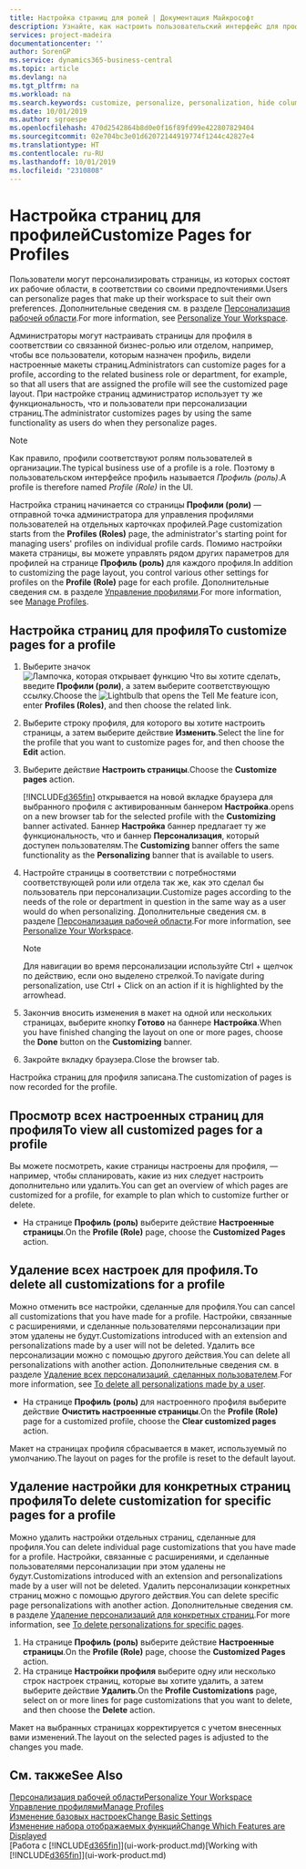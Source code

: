 ```yaml
---
title: Настройка страниц для ролей | Документация Майкрософт
description: Узнайте, как настроить пользовательский интерфейс для профиля (роли), чтобы все пользователи, которым назначена эта роль, видели настроенную рабочую область.
services: project-madeira
documentationcenter: ''
author: SorenGP
ms.service: dynamics365-business-central
ms.topic: article
ms.devlang: na
ms.tgt_pltfrm: na
ms.workload: na
ms.search.keywords: customize, personalize, personalization, hide columns, remove fields, move fields
ms.date: 10/01/2019
ms.author: sgroespe
ms.openlocfilehash: 470d2542864b8d0e0f16f89fd99e422807829404
ms.sourcegitcommit: 02e704bc3e01d62072144919774f1244c42827e4
ms.translationtype: HT
ms.contentlocale: ru-RU
ms.lasthandoff: 10/01/2019
ms.locfileid: "2310808"
---
```

# <a name="customize-pages-for-profiles"></a><span data-ttu-id="e212f-103">Настройка страниц для профилей</span><span class="sxs-lookup"><span data-stu-id="e212f-103">Customize Pages for Profiles</span></span>
<span data-ttu-id="e212f-104">Пользователи могут персонализировать страницы, из которых состоят их рабочие области, в соответствии со своими предпочтениями.</span><span class="sxs-lookup"><span data-stu-id="e212f-104">Users can personalize pages that make up their workspace to suit their own preferences.</span></span> <span data-ttu-id="e212f-105">Дополнительные сведения см. в разделе [Персонализация рабочей области](ui-personalization-user.md).</span><span class="sxs-lookup"><span data-stu-id="e212f-105">For more information, see [Personalize Your Workspace](ui-personalization-user.md).</span></span>

<span data-ttu-id="e212f-106">Администраторы могут настраивать страницы для профиля в соответствии со связанной бизнес-ролью или отделом, например, чтобы все пользователи, которым назначен профиль, видели настроенные макеты страниц.</span><span class="sxs-lookup"><span data-stu-id="e212f-106">Administrators can customize pages for a profile, according to the related business role or department, for example, so that all users that are assigned the profile will see the customized page layout.</span></span> <span data-ttu-id="e212f-107">При настройке страниц администратор использует ту же функциональность, что и пользователи при персонализации страниц.</span><span class="sxs-lookup"><span data-stu-id="e212f-107">The administrator customizes pages by using the same functionality as users do when they personalize pages.</span></span>

> [!NOTE]
> <span data-ttu-id="e212f-108">Как правило, профили соответствуют ролям пользователей в организации.</span><span class="sxs-lookup"><span data-stu-id="e212f-108">The typical business use of a profile is a role.</span></span> <span data-ttu-id="e212f-109">Поэтому в пользовательском интерфейсе профиль называется *Профиль (роль)*.</span><span class="sxs-lookup"><span data-stu-id="e212f-109">A profile is therefore named *Profile (Role)* in the UI.</span></span>

<span data-ttu-id="e212f-110">Настройка страниц начинается со страницы **Профили (роли)** — отправной точка администратора для управления профилями пользователей на отдельных карточках профилей.</span><span class="sxs-lookup"><span data-stu-id="e212f-110">Page customization starts from the **Profiles (Roles)** page, the administrator's starting point for managing users' profiles on individual profile cards.</span></span> <span data-ttu-id="e212f-111">Помимо настройки макета страницы, вы можете управлять рядом других параметров для профилей на странице **Профиль (роль)** для каждого профиля.</span><span class="sxs-lookup"><span data-stu-id="e212f-111">In addition to customizing the page layout, you control various other settings for profiles on the **Profile (Role)** page for each profile.</span></span> <span data-ttu-id="e212f-112">Дополнительные сведения см. в разделе [Управление профилями](admin-users-profiles-roles.md).</span><span class="sxs-lookup"><span data-stu-id="e212f-112">For more information, see [Manage Profiles](admin-users-profiles-roles.md).</span></span>

## <a name="to-customize-pages-for-a-profile"></a><span data-ttu-id="e212f-113">Настройка страниц для профиля</span><span class="sxs-lookup"><span data-stu-id="e212f-113">To customize pages for a profile</span></span>
1. <span data-ttu-id="e212f-114">Выберите значок ![Лампочка, которая открывает функцию Что вы хотите сделать](media/ui-search/search_small.png "Что вы хотите сделать"), введите **Профили (роли)**, а затем выберите соответствующую ссылку.</span><span class="sxs-lookup"><span data-stu-id="e212f-114">Choose the ![Lightbulb that opens the Tell Me feature](media/ui-search/search_small.png "Tell me what you want to do") icon, enter **Profiles (Roles)**, and then choose the related link.</span></span>
2. <span data-ttu-id="e212f-115">Выберите строку профиля, для которого вы хотите настроить страницы, а затем выберите действие **Изменить**.</span><span class="sxs-lookup"><span data-stu-id="e212f-115">Select the line for the profile that you want to customize pages for, and then choose the **Edit** action.</span></span>
3. <span data-ttu-id="e212f-116">Выберите действие **Настроить страницы**.</span><span class="sxs-lookup"><span data-stu-id="e212f-116">Choose the **Customize pages** action.</span></span>

    [!INCLUDE[d365fin](includes/d365fin_md.md)] <span data-ttu-id="e212f-117">открывается на новой вкладке браузера для выбранного профиля с активированным баннером **Настройка**.</span><span class="sxs-lookup"><span data-stu-id="e212f-117">opens on a new browser tab for the selected profile with the **Customizing** banner activated.</span></span> <span data-ttu-id="e212f-118">Баннер **Настройка** баннер предлагает ту же функциональность, что и баннер **Персонализация**, который доступен пользователям.</span><span class="sxs-lookup"><span data-stu-id="e212f-118">The **Customizing** banner offers the same functionality as the **Personalizing** banner that is available to users.</span></span>

4. <span data-ttu-id="e212f-119">Настройте страницы в соответствии с потребностями соответствующей роли или отдела так же, как это сделал бы пользователь при персонализации.</span><span class="sxs-lookup"><span data-stu-id="e212f-119">Customize pages according to the needs of the role or department in question in the same way as a user would do when personalizing.</span></span> <span data-ttu-id="e212f-120">Дополнительные сведения см. в разделе [Персонализация рабочей области](ui-personalization-user.md).</span><span class="sxs-lookup"><span data-stu-id="e212f-120">For more information, see [Personalize Your Workspace](ui-personalization-user.md).</span></span>

    > [!NOTE]
    > <span data-ttu-id="e212f-121">Для навигации во время персонализации используйте Ctrl + щелчок по действию, если оно выделено стрелкой.</span><span class="sxs-lookup"><span data-stu-id="e212f-121">To navigate during personalization, use Ctrl + Click on an action if it is highlighted by the arrowhead.</span></span>

5. <span data-ttu-id="e212f-122">Закончив вносить изменения в макет на одной или нескольких страницах, выберите кнопку **Готово** на баннере **Настройка**.</span><span class="sxs-lookup"><span data-stu-id="e212f-122">When you have finished changing the layout on one or more pages, choose the **Done** button on the **Customizing** banner.</span></span>
6. <span data-ttu-id="e212f-123">Закройте вкладку браузера.</span><span class="sxs-lookup"><span data-stu-id="e212f-123">Close the browser tab.</span></span>

<span data-ttu-id="e212f-124">Настройка страниц для профиля записана.</span><span class="sxs-lookup"><span data-stu-id="e212f-124">The customization of pages is now recorded for the profile.</span></span>

## <a name="to-view-all-customized-pages-for-a-profile"></a><span data-ttu-id="e212f-125">Просмотр всех настроенных страниц для профиля</span><span class="sxs-lookup"><span data-stu-id="e212f-125">To view all customized pages for a profile</span></span>
<span data-ttu-id="e212f-126">Вы можете посмотреть, какие страницы настроены для профиля, — например, чтобы спланировать, какие из них следует настроить дополнительно или удалить.</span><span class="sxs-lookup"><span data-stu-id="e212f-126">You can get an overview of which pages are customized for a profile, for example to plan which to customize further or delete.</span></span>

- <span data-ttu-id="e212f-127">На странице **Профиль (роль)** выберите действие **Настроенные страницы**.</span><span class="sxs-lookup"><span data-stu-id="e212f-127">On the **Profile (Role)** page, choose the **Customized Pages** action.</span></span>

## <a name="to-delete-all-customizations-for-a-profile"></a><span data-ttu-id="e212f-128">Удаление всех настроек для профиля.</span><span class="sxs-lookup"><span data-stu-id="e212f-128">To delete all customizations for a profile</span></span>
<span data-ttu-id="e212f-129">Можно отменить все настройки, сделанные для профиля.</span><span class="sxs-lookup"><span data-stu-id="e212f-129">You can cancel all customizations that you have made for a profile.</span></span> <span data-ttu-id="e212f-130">Настройки, связанные с расширениями, и сделанные пользователями персонализации при этом удалены не будут.</span><span class="sxs-lookup"><span data-stu-id="e212f-130">Customizations introduced with an extension and personalizations made by a user will not be deleted.</span></span> <span data-ttu-id="e212f-131">Удалить все персонализации можно с помощью другого действия.</span><span class="sxs-lookup"><span data-stu-id="e212f-131">You can delete all personalizations with another action.</span></span> <span data-ttu-id="e212f-132">Дополнительные сведения см. в разделе [Удаление всех персонализаций, сделанных пользователем](admin-users-profiles-roles.md#to-delete-all-personalizations-made-by-a-user).</span><span class="sxs-lookup"><span data-stu-id="e212f-132">For more information, see [To delete all personalizations made by a user](admin-users-profiles-roles.md#to-delete-all-personalizations-made-by-a-user).</span></span>

- <span data-ttu-id="e212f-133">На странице **Профиль (роль)** для настроенного профиля выберите действие **Очистить настроенные страницы**.</span><span class="sxs-lookup"><span data-stu-id="e212f-133">On the **Profile (Role)** page for a customized profile, choose the **Clear customized pages** action.</span></span>

<span data-ttu-id="e212f-134">Макет на страницах профиля сбрасывается в макет, используемый по умолчанию.</span><span class="sxs-lookup"><span data-stu-id="e212f-134">The layout on pages for the profile is reset to the default layout.</span></span>  

## <a name="to-delete-customization-for-specific-pages-for-a-profile"></a><span data-ttu-id="e212f-135">Удаление настройки для конкретных страниц профиля</span><span class="sxs-lookup"><span data-stu-id="e212f-135">To delete customization for specific pages for a profile</span></span>
<span data-ttu-id="e212f-136">Можно удалить настройки отдельных страниц, сделанные для профиля.</span><span class="sxs-lookup"><span data-stu-id="e212f-136">You can delete individual page customizations that you have made for a profile.</span></span> <span data-ttu-id="e212f-137">Настройки, связанные с расширениями, и сделанные пользователями персонализации при этом удалены не будут.</span><span class="sxs-lookup"><span data-stu-id="e212f-137">Customizations introduced with an extension and personalizations made by a user will not be deleted.</span></span> <span data-ttu-id="e212f-138">Удалить персонализации конкретных страниц можно с помощью другого действия.</span><span class="sxs-lookup"><span data-stu-id="e212f-138">You can delete specific page personalizations with another action.</span></span> <span data-ttu-id="e212f-139">Дополнительные сведения см. в разделе [Удаление персонализаций для конкретных страниц](admin-users-profiles-roles.md#to-delete-personalizations-for-specific-pages).</span><span class="sxs-lookup"><span data-stu-id="e212f-139">For more information, see [To delete personalizations for specific pages](admin-users-profiles-roles.md#to-delete-personalizations-for-specific-pages).</span></span>

1. <span data-ttu-id="e212f-140">На странице **Профиль (роль)** выберите действие **Настроенные страницы**.</span><span class="sxs-lookup"><span data-stu-id="e212f-140">On the **Profile (Role)** page, choose the **Customized Pages** action.</span></span>
2. <span data-ttu-id="e212f-141">На странице **Настройки профиля** выберите одну или несколько строк настроек страниц, которые вы хотите удалить, а затем выберите действие **Удалить**.</span><span class="sxs-lookup"><span data-stu-id="e212f-141">On the **Profile Customizations** page, select on or more lines for page customizations that you want to delete, and then choose the **Delete** action.</span></span>

<span data-ttu-id="e212f-142">Макет на выбранных страницах корректируется с учетом внесенных вами изменений.</span><span class="sxs-lookup"><span data-stu-id="e212f-142">The layout on the selected pages is adjusted to the changes you made.</span></span>

## <a name="see-also"></a><span data-ttu-id="e212f-143">См. также</span><span class="sxs-lookup"><span data-stu-id="e212f-143">See Also</span></span>
[<span data-ttu-id="e212f-144">Персонализация рабочей области</span><span class="sxs-lookup"><span data-stu-id="e212f-144">Personalize Your Workspace</span></span>](ui-personalization-user.md)  
[<span data-ttu-id="e212f-145">Управление профилями</span><span class="sxs-lookup"><span data-stu-id="e212f-145">Manage Profiles</span></span>](admin-users-profiles-roles.md)  
[<span data-ttu-id="e212f-146">Изменение базовых настроек</span><span class="sxs-lookup"><span data-stu-id="e212f-146">Change Basic Settings</span></span>](ui-change-basic-settings.md)  
[<span data-ttu-id="e212f-147">Изменение набора отображаемых функций</span><span class="sxs-lookup"><span data-stu-id="e212f-147">Change Which Features are Displayed</span></span>](ui-experiences.md)  
<span data-ttu-id="e212f-148">[Работа с [!INCLUDE[d365fin](includes/d365fin_md.md)]](ui-work-product.md)</span><span class="sxs-lookup"><span data-stu-id="e212f-148">[Working with [!INCLUDE[d365fin](includes/d365fin_md.md)]](ui-work-product.md)</span></span>  

